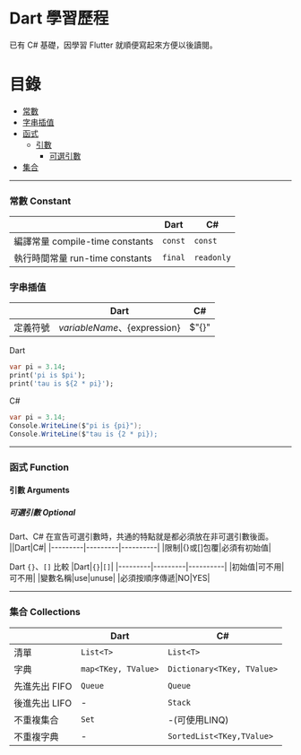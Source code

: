 # Dart 學習歷程
已有 C# 基礎，因學習 Flutter 就順便寫起來方便以後讀閱。

# 目錄
- [常數](#常數-constant)
- [字串插值](#字串插值)
- [函式](#函式-function)
  - [引數](#引數-arguments)
    - [可選引數](#可選引數-optional)
- [集合](#集合-collections)


---
### 常數 Constant
||Dart|C#|
|---------|---------|----------|
|編譯常量 compile-time constants|`const`|`const`|
|執行時間常量 run-time constants|`final`|`readonly`|

### 字串插值

|  | Dart | C# |
|---------|---------|----------|
| 定義符號 | $variableName、${expression}| $"{}"|

Dart 
```dart
var pi = 3.14;
print('pi is $pi');
print('tau is ${2 * pi}');
```

C#
```csharp
var pi = 3.14;
Console.WriteLine($"pi is {pi}");
Console.WriteLine($"tau is {2 * pi});
```

---
### 函式 Function
#### 引數 Arguments
##### 可選引數 Optional
Dart、C# 在宣告可選引數時，共通的特點就是都必須放在非可選引數後面。
||Dart|C#|
|---------|---------|----------|
|限制|{}或[]包覆|必須有初始值|

Dart `{}`、`[]` 比較
|Dart|`{}`|`[]`|
|---------|---------|----------|
|初始值|可不用|可不用|
|變數名稱|use|unuse|
|必須按順序傳遞|NO|YES|

---
### 集合 Collections

||Dart|C#|
|---------|---------|----------|
|清單|`List<T>`|`List<T>`|
|字典|`map<TKey, TValue>`|`Dictionary<TKey, TValue>`|
|先進先出 FIFO|`Queue`|`Queue`|
|後進先出 LIFO|-|`Stack`|
|不重複集合|`Set`|-(可使用LINQ)|
|不重複字典|-|`SortedList<TKey,TValue>`|
